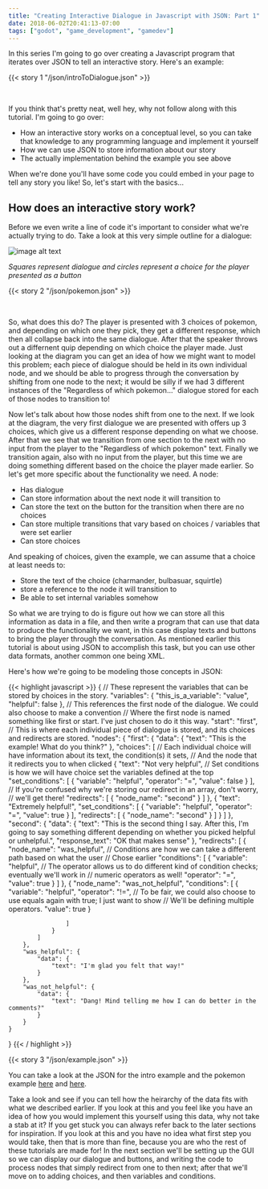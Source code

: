 ```yaml
---
title: "Creating Interactive Dialogue in Javascript with JSON: Part 1"
date: 2018-06-02T20:41:13-07:00
tags: ["godot", "game_development", "gamedev"]
---
```


In this series I'm going to go over creating a Javascript program that iterates over JSON to tell an interactive story. Here's an example:

{{< story 1 "/json/introToDialogue.json" >}}

<br>

If you think that's pretty neat, well hey, why not follow along with this tutorial. I'm going to go over:

- How an interactive story works on a conceptual level, so you can take that knowledge to any programming language and implement it yourself
- How we can use JSON to store information about our story
- The actually implementation behind the example you see above

When we're done you'll have some code you could embed in your page to tell any story you like! So, let's start with the basics...

## How does an interactive story work?

Before we even write a line of code it's important to consider what we're actually trying to do. Take a look at this very simple outline for a dialogue:

![image alt text](/img/story_demo.png)

*Squares represent dialogue and circles represent a choice for the player presented as a button*

{{< story 2 "/json/pokemon.json" >}}

<br>

So, what does this do? The player is presented with 3 choices of pokemon, and depending on which one they pick, they get a different response,
which then all collapse back into the same dialogue. After that the speaker throws out a differnent quip depending on which choice the player made. Just looking at the diagram you can get an idea of how we might want to model this problem; each piece of dialogue should be held in its own individual node, and we should be able to progress through the conversation by shifting from one node to the next; it would be silly if we had 3 different instances of the "Regardless of which pokemon..." dialogue stored for each of those nodes to transition to!

Now let's talk about how those nodes shift from one to the next. If we look at the diagram, the very first dialogue we are presented with offers up 3 choices, which give us a different response depending on what we choose. After that we see that we transition from one section to the next with no input from the player to the "Regardless of which pokemon" text. Finally we transition again, also with no input from the player, but this time we are doing something different based on the choice the player made earlier. So let's get more specific about the functionality we need. A node:

- Has dialogue
- Can store information about the next node it will transition to
- Can store the text on the button for the transition when there are no choices
- Can store multiple transitions that vary based on choices / variables that were set earlier
- Can store choices

And speaking of choices, given the example, we can assume that a choice at least needs to:

- Store the text of the choice (charmander, bulbasuar, squirtle)
- store a reference to the node it will transition to
- Be able to set internal variables somehow

So what we are trying to do is figure out how we can store all this information as data in a file, and then write a program that can use that data to produce the functionality we want, in this case display texts and buttons to bring the player through the conversation. As mentioned earlier this tutorial is about using JSON to accomplish this task, but you can use other data formats, another common one being XML.

Here's how we're going to be modeling those concepts in JSON:

{{< highlight javascript >}}
{
    // These represent the variables that can be stored by choices in the story.
    "variables": {
        "this_is_a_variable": "value",
        "helpful": false
    },
    // This references the first node of the dialogue. We could also choose to make a convention
    // Where the first node is named something like first or start. I've just chosen to do it this way.
    "start": "first",
    // This is where each individual piece of dialogue is stored, and its choices and redirects are stored.
    "nodes": {
        "first": {
            "data": {
                "text": "This is the example! What do you think?"
            },
            "choices": [
                // Each individual choice will have information about its text, the condition(s) it sets,
                // And the node that it redirects you to when clicked
                {
                    "text": "Not very helpful",
                    // Set conditions is how we will have choice set the variables defined at the top
                    "set_conditions": [
                        {
                            "variable": "helpful",
                            "operator": "=",
                            "value": false
                        }
                    ],
                    // If you're confused why we're storing our redirect in an array, don't worry,
                    // we'll get there!
                    "redirects": [
                        {
                            "node_name": "second"
                        }
                    ]
                },
                {
                    "text": "Extremely helpful!",
                    "set_conditions": [
                        {
                            "variable": "helpful",
                            "operator": "=",
                            "value": true
                        }
                    ],
                    "redirects": [
                        {
                            "node_name": "second"
                        }
                    ]
                }
            ]
        },
        "second": {
            "data": {
                "text": "This is the second thing I say. After this, I'm going to say something different depending on whether you picked helpful or unhelpful.",
                "response_text": "OK that makes sense"
            },
            "redirects": [
                {
                    "node_name": "was_helpful",
                    // Conditions are how we can take a different path based on what the user
                    // Chose earlier
                    "conditions": [
                        {
                            "variable": "helpful",
                            // The operator allows us to do different kind of condition checks; eventually we'll work in
                            // numeric operators as well!
                            "operator": "=",
                            "value": true
                        }
                    ]
                },
                {
                    "node_name": "was_not_helpful",
                    "conditions": [
                        {
                            "variable": "helpful",
                            "operator": "!=",
                            // To be fair, we could also choose to use equals again with true; I just want to show
                            // We'll be defining multiple operators.
                            "value": true
                        }
                        
                    ]
                }
            ]
        },
        "was_helpful": {
            "data": {
                "text": "I'm glad you felt that way!"
            }
        },
        "was_not_helpful": {
            "data": {
                "text": "Dang! Mind telling me how I can do better in the comments?"
            }
        } 
    }
}
{{< / highlight >}}

{{< story 3 "/json/example.json" >}}

You can take a look at the JSON for the intro example and the pokemon example [here](/json/introToDialogue.json) and [here](/json/pokemon.json).

Take a look and see if you can tell how the heirarchy of the data fits with what we described earlier. If you look at this and you feel like you have an idea of how you would implement this yourself using this data, why not take a stab at it? If you get stuck you can always refer back to the later sections for inspiration. If you look at this and you have no idea what first step you would take, then that is more than fine, because you are who the rest of these tutorials are made for! In the next section we'll be setting up the GUI so we can display our dialogue and buttons, and writing the code to process nodes that simply redirect from one to then next; after that we'll move on to adding choices, and then variables and conditions.